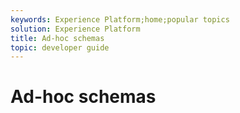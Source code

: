 ```yaml
---
keywords: Experience Platform;home;popular topics
solution: Experience Platform
title: Ad-hoc schemas
topic: developer guide
---
```


# Ad-hoc schemas
